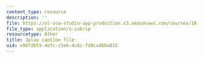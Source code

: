 ```yaml
---
content_type: resource
description: ''
file: https://ol-ocw-studio-app-production.s3.amazonaws.com/courses/18-06sc-linear-algebra-fall-2011/e90fdb554efcc5eb4c6cfd9cad60a815_3cMyj8EKFGo.srt
file_type: application/x-subrip
resourcetype: Other
title: 3play caption file
uid: e90fdb55-4efc-c5eb-4c6c-fd9cad60a815
---
```

